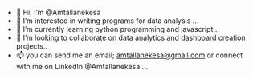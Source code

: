 - 👋 Hi, I’m @Amtallanekesa
- 👀 I’m interested in writing programs for data analysis ...
- 🌱 I’m currently learning python programming and javascript...
- 💞️ I’m looking to collaborate on data analytics and dashboard creation projects..
- 📫 you can send me an email; amtallanekesa@gmail.com or connect with me on LinkedIn @Amtallanekesa ...

<!---
Amtallanekesa/Amtallanekesa is a ✨ special ✨ repository because its `README.md` (this file) appears on your GitHub profile.
You can click the Preview link to take a look at your changes.
--->
